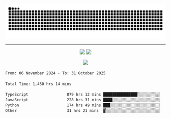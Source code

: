 <div align="center">
  <picture>
      <source
    media="(prefers-color-scheme: dark)"
      srcset="https://raw.githubusercontent.com/platane/snk/output/github-contribution-grid-snake-dark.svg"
      />
    <source
      media="(prefers-color-scheme: light)"
      srcset="https://raw.githubusercontent.com/xct007/xct007/output/github-contribution-grid-snake.svg"
      />
    <img
      alt="Snake"
      src="https://raw.githubusercontent.com/xct007/xct007/output/github-contribution-grid-snake.svg"
      />
  </picture>

</div>

___
<p align="center">
  <img src="https://readme-stats-blush-eta.vercel.app/api/top-langs/?username=xct007&layout=compact" />
  <img src="https://readme-stats-blush-eta.vercel.app/api?username=xct007&show_icons=true&theme=transparent&hide_title=true&include_all_commits=true" />
</p>

<p align="center">
  <img src="https://github-profile-trophy.vercel.app/?username=xct007&no-bg=true&rank=S,SS,SSS,A,AA,AAA,UNKNOWN,SECRET&row=3&title=-Followers,-Stars&margin-w=15&margin-h=15&column=2" />
</p>
<!--START_SECTION:waka-->

```txt
From: 06 November 2024 - To: 31 October 2025

Total Time: 1,450 hrs 14 mins

TypeScript                 879 hrs 12 mins ███████████████░░░░░░░░░░   59.34 %
JavaScript                 228 hrs 31 mins ████░░░░░░░░░░░░░░░░░░░░░   15.42 %
Python                     174 hrs 49 mins ███░░░░░░░░░░░░░░░░░░░░░░   11.80 %
Other                      31 hrs 21 mins  ▓░░░░░░░░░░░░░░░░░░░░░░░░   02.12 %
```

<!--END_SECTION:waka-->
